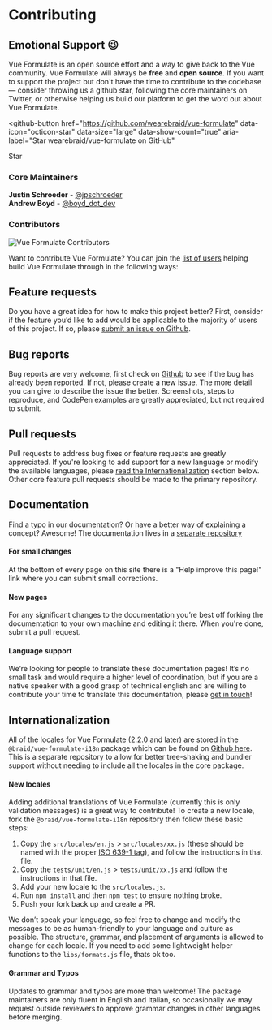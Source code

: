 # Contributing

## Emotional Support 😉
Vue Formulate is an open source effort and a way to give back to the
Vue community. Vue Formulate will always be **free** and **open source**. If you want to
support the project but don't have the time to contribute to the codebase — consider
throwing us a github star, following the core maintainers on Twitter, or otherwise helping
us build our platform to get the word out about Vue Formulate.

<github-button
  href="https://github.com/wearebraid/vue-formulate"
  data-icon="octicon-star"
  data-size="large"
  data-show-count="true"
  aria-label="Star wearebraid/vue-formulate on GitHub"
>
  <p>Star</p>
</github-button>

### Core Maintainers
**Justin Schroeder** - [@jpschroeder](https://twitter.com/jpschroeder)<br>
**Andrew Boyd** - [@boyd_dot_dev](https://twitter.com/boyd_dot_dev)

### Contributors

![Vue Formulate Contributors](https://opencollective.com/vue-formulate/contributors.svg?width=750&button=false)

Want to contribute Vue Formulate? You can join the [list of users](https://github.com/wearebraid/vue-formulate/graphs/contributors)
helping build Vue Formulate through in the following ways:

## Feature requests

Do you have a great idea for how to make this project better? First, consider if
the feature you’d like to add would be applicable to the majority of users of
this project. If so, please [submit an issue on Github](https://github.com/wearebraid/vue-formulate/issues).

## Bug reports

Bug reports are very welcome, first check on [Github](https://github.com/wearebraid/vue-formulate/issues)
to see if the bug has already been reported. If not, please create a new issue.
The more detail you can give to describe the issue the better. Screenshots,
steps to reproduce, and CodePen examples are greatly appreciated, but not
required to submit.

## Pull requests

Pull requests to address bug fixes or feature requests are greatly appreciated.
If you're looking to add support for a new language or modify the available
languages, please [read the Internationalization](#Internationalization) section
below. Other core feature pull requests should be made to the primary repository.

## Documentation

Find a typo in our documentation? Or have a better way of explaining a
concept? Awesome! The documentation lives in a [separate repository](https://github.com/wearebraid/vueformulate.com)

#### For small changes

At the bottom of every page on this site there is a "Help improve this page!"
link where you can submit small corrections.

#### New pages

For any significant changes to the documentation you’re best off forking the
documentation to your own machine and editing it there. When you're done, submit
a pull request.

#### Language support

We’re looking for people to translate these documentation pages! It’s no small
task and would require a higher level of coordination, but if you are a native
speaker with a good grasp of technical english and are willing to contribute
your time to translate this documentation, please [get in touch](mailto:hello@wearebraid.com)!

## Internationalization

All of the locales for Vue Formulate (2.2.0 and later) are stored in the
`@braid/vue-formulate-i18n` package which can be found on [Github here](https://github.com/wearebraid/vue-formulate-i18n).
This is a separate repository to allow for better tree-shaking and bundler
support without needing to include all the locales in the core package.

#### New locales

Adding additional translations of Vue Formulate (currently this is
only validation messages) is a great way to contribute! To create a new locale,
fork the `@braid/vue-formulate-i18n` repository then follow these basic steps:

1. Copy the `src/locales/en.js` > `src/locales/xx.js` (these should be named
with the proper [ISO 639-1 tag](https://en.wikipedia.org/wiki/List_of_ISO_639-1_codes)), and follow the instructions in that file.
2. Copy the `tests/unit/en.js` > `tests/unit/xx.js` and follow the instructions in that file.
3. Add your new locale to the `src/locales.js`.
3. Run `npm install` and then `npm test` to ensure nothing broke.
4. Push your fork back up and create a PR.

We don’t speak your language, so feel free to change and modify the messages to
be as human-friendly to your language and culture as possible. The structure,
grammar, and placement of arguments is allowed to change for each locale. If you
need to add some lightweight helper functions to the `libs/formats.js` file,
thats ok too.

#### Grammar and Typos

Updates to grammar and typos are more than welcome! The package maintainers are
only fluent in English and Italian, so occasionally we may request outside
reviewers to approve grammar changes in other languages before merging.
